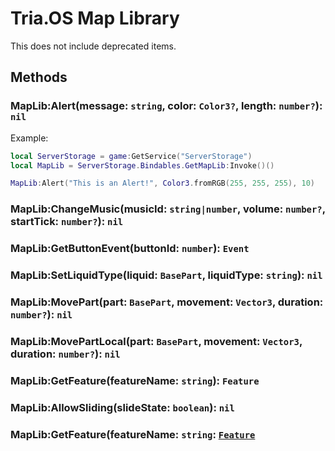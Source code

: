 # Tria.OS Map Library

This does not include deprecated items.

## Methods
### MapLib:Alert(message: `string`, color: `Color3?`, length: `number?`): `nil`

Example:
```lua
local ServerStorage = game:GetService("ServerStorage")
local MapLib = ServerStorage.Bindables.GetMapLib:Invoke()()

MapLib:Alert("This is an Alert!", Color3.fromRGB(255, 255, 255), 10)
```



### MapLib:ChangeMusic(musicId: `string|number`, volume: `number?`, startTick: `number?`): `nil`

### MapLib:GetButtonEvent(buttonId: `number`): `Event`

### MapLib:SetLiquidType(liquid: `BasePart`, liquidType: `string`): `nil`

### MapLib:MovePart(part: `BasePart`, movement: `Vector3`, duration: `number?`): `nil`

### MapLib:MovePartLocal(part: `BasePart`, movement: `Vector3`, duration: `number?`): `nil`

### MapLib:GetFeature(featureName: `string`): `Feature`

### MapLib:AllowSliding(slideState: `boolean`): `nil`

### MapLib:GetFeature(featureName: `string`: [`Feature`](FeatureLib.md)

